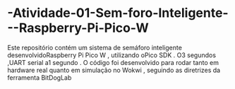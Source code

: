 # -Atividade-01-Sem-foro-Inteligente---Raspberry-Pi-Pico-W
Este repositório contém um sistema de semáforo inteligente desenvolvidoRaspberry Pi Pico W , utilizando oPico SDK . O3 segundos ,UART serial a1 segundo .  O código foi desenvolvido para rodar tanto em hardware real quanto em simulação no Wokwi , seguindo as diretrizes da ferramenta BitDogLab 
